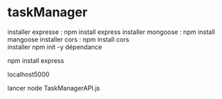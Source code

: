 # taskManager

installer expresse : npm install express 
installer mongoose : npm install mangoose
installer cors : npm install cors  
installer npm init -y dépendance


npm install express 

localhost5000

lancer node TaskManagerAPI.js